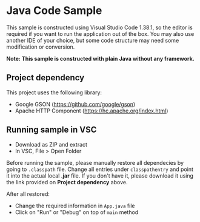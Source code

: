 # Java Code Sample

This sample is constructed using Visual Studio Code 1.38.1, so the editor is required if you want to run the application out of the box. You may also use another IDE of your choice, but some code structure may need some modification or conversion.

__Note: This sample is constructed with plain Java without any framework.__

## Project dependency
This project uses the following library:
- Google GSON (https://github.com/google/gson)
- Apache HTTP Component (https://hc.apache.org/index.html)

## Running sample in VSC

- Download as ZIP and extract
- In VSC, File > Open Folder

Before running the sample, please manually restore all dependecies by going to <code>.classpath</code> file. Change all entries under <code>classpathentry</code> and point it into the actual local __.jar__ file. If you don't have it, please download it using the link provided on __Project dependency__ above.

After all restored:

- Change the required information in <code>App.java</code> file
- Click on "Run" or "Debug" on top of <code>main</code> method
